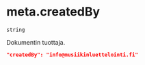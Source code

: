 # meta.createdBy

`string`

Dokumentin tuottaja.

```JSON
"createdBy": "info@musiikinluettelointi.fi"
```